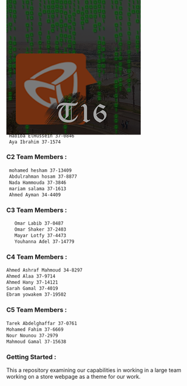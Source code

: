 <h1>Github - Sprint 1</h1> <br/>
<div style="position:absolute;top:0;bottom:0;margin:auto;">
	<img align="right" src="logoV9.png" />
</div>
<h2>TODO Debug my Tutorial Title</h2>
<h3>Authors</h3>

   <h3>C1 Team Members:</h3>

     Salma Zaki 37-3358
     Hesham Morgan 37-6934
     Habiba ElHussein 37-0846
     Aya Ibrahim 37-1574

  <h3>C2 Team Members :</h3>

     mohamed hesham 37-13409
     Abdulrahman hosam 37-8877
     Nada Hammouda 37-3846
     mariam salama 37-1613
     Ahmed Ayman 34-4409

   <h3>C3 Team Members :</h3>

       Omar Labib 37-0487
       Omar Shaker 37-2403
       Mayar Lotfy 37-4473
       Youhanna Adel 37-14779

<h3>C4 Team Members :</h3>

    Ahmed Ashraf Mahmoud 34-8297
    Ahmed Alaa 37-9714
    Ahmed Hany 37-14121
    Sarah Gamal 37-4019
    Ebram yowakem 37-19502

<h3>C5 Team Members :</h3>
		
    Tarek Abdelghaffar 37-0761
    Mohamed Fahim 37-6669
    Nour Nounou 37-2979
    Mahmoud Gamal 37-15638


<h3>Getting Started :</h3>    
This a repository examining our capabilities in working in a large team working on a store webpage as a theme for our work.
